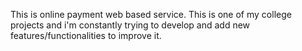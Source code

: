This is online payment web based service. This is one of my college projects and i'm constantly trying to develop and add new features/functionalities to improve it. 
